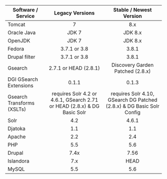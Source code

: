 | Software / Service| Legacy Versions| Stable / Newest Version
------------ | :-------------: | :-------------:
Tomcat       | 7             | 8.x
Oracle Java  | JDK 7         | JDK 8.x
OpenJDK      | JDK 7         | JDK 8.x
Fedora       | 3.7.1 or 3.8   | 3.8.1
Drupal filter| 3.7.1 or 3.8   | 3.8.1
Gsearch      | 2.7.1 or HEAD (2.8.1)   | Discovery Garden Patched (2.8.x)
DGI GSearch Extensions | 0.1.1       |0.1.3
Gsearch Transforms (XSLTs) | requires Solr 4.2 or 4.6.1, GSearch 2.71 or HEAD (2.8.x) & DG Basic Solr | requires Solr 4.10, GSearch DG Patched (2.8.x) & DG Basic Solr Config
Solr | 4.2 | 4.6.1 | 4.10
Djatoka | 1.1 | 1.1
Apache | 2.2 | 2.4
PHP | 5.5 | 5.6
Drupal | 7.4x | 7.56
Islandora | 7.x | HEAD
MySQL | 5.5 | 5.6
